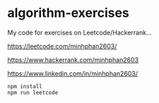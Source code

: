 # algorithm-exercises

My code for exercises on Leetcode/Hackerrank...

https://leetcode.com/minhphan2603/

https://www.hackerrank.com/minhphan2603

https://www.linkedin.com/in/minhphan2603/

```
npm install
npm run leetcode
```
